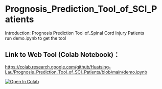 <!-- #region -->
# Prognosis_Prediction_Tool_of_SCI_Patients
Introduction: Prognosis Prediction Tool of_Spinal Cord Injury Patients  
run demo.ipynb to get the tool  


## Link to Web Tool (Colab Notebook)：  
https://colab.research.google.com/github/Huatsing-Lau/Prognosis_Prediction_Tool_of_SCI_Patients/blob/main/demo.ipynb

[![Open In Colab](https://colab.research.google.com/assets/colab-badge.svg)](https://colab.research.google.com/github/Huatsing-Lau/Prognosis_Prediction_Tool_of_SCI_Patients/blob/main/demo.ipynb)
<!-- #endregion -->
